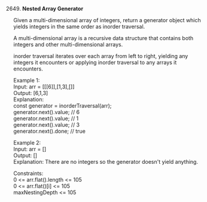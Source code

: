 2649. **Nested Array Generator**

Given a multi-dimensional array of integers, return a generator object which yields integers in the same order as inorder traversal.<br>

A multi-dimensional array is a recursive data structure that contains both integers and other multi-dimensional arrays.<br>

inorder traversal iterates over each array from left to right, yielding any integers it encounters or applying inorder traversal to any arrays it encounters.<br>

 

Example 1:<br>
Input: arr = [[[6]],[1,3],[]]<br>
Output: [6,1,3]<br>
Explanation:<br>
const generator = inorderTraversal(arr);<br>
generator.next().value; // 6<br>
generator.next().value; // 1<br>
generator.next().value; // 3<br>
generator.next().done; // true<br>

Example 2:<br>
Input: arr = []<br>
Output: []<br>
Explanation: There are no integers so the generator doesn't yield anything.<br>

Constraints:<br>
0 <= arr.flat().length <= 105<br>
0 <= arr.flat()[i] <= 105<br>
maxNestingDepth <= 105

